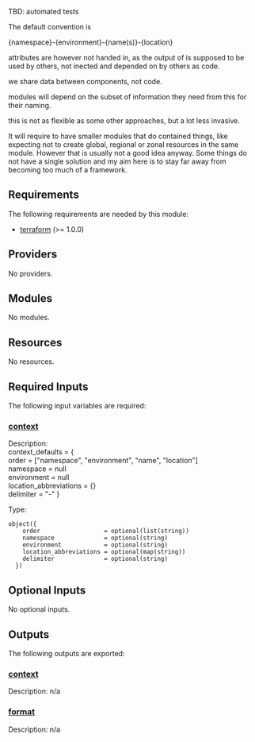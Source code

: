 TBD: automated tests

The default convention is

{namespace}-{environment}-{name(s)}-{location}

attributes are however not handed in, as the output of is supposed to be used by others, not inected and depended on by others as code.

we share data between components, not code.

modules will depend on the subset of information they need from this for their naming.

this is not as flexible as some other approaches, but a lot less invasive.

It will require to have smaller modules that do contained things, like expecting not to create global, regional or zonal resources in the same module. 
However that is usually not a good idea anyway.
Some things do not have a single solution and my aim here is to stay far away from becoming too much of a framework.

<!-- BEGIN_TF_DOCS -->
## Requirements

The following requirements are needed by this module:

- <a name="requirement_terraform"></a> [terraform](#requirement\_terraform) (>= 1.0.0)

## Providers

No providers.

## Modules

No modules.

## Resources

No resources.

## Required Inputs

The following input variables are required:

### <a name="input_context"></a> [context](#input\_context)

Description:     
context\_defaults = {  
  order                  = ["namespace", "environment", "name", "location"]  
  namespace              = null  
  environment            = null  
  location\_abbreviations = {}  
  delimiter              = "-"
}

Type:

```hcl
object({
    order                  = optional(list(string))
    namespace              = optional(string)
    environment            = optional(string)
    location_abbreviations = optional(map(string))
    delimiter              = optional(string)
  })
```

## Optional Inputs

No optional inputs.

## Outputs

The following outputs are exported:

### <a name="output_context"></a> [context](#output\_context)

Description: n/a

### <a name="output_format"></a> [format](#output\_format)

Description: n/a
<!-- END_TF_DOCS -->
